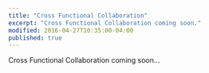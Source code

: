 ```yaml
---
title: "Cross Functional Collaboration"
excerpt: "Cross Functional Collaboration coming soon."
modified: 2016-04-27T10:35:00-04:00
published: true
---
```


Cross Functional Collaboration coming soon...